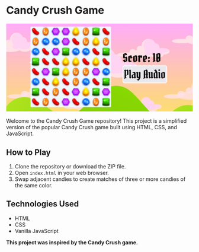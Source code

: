 # Candy Crush Game

![Game Screenshot](images/candyCrush.png)

Welcome to the Candy Crush Game repository! This project is a simplified version of the popular Candy Crush game built using HTML, CSS, and JavaScript.

## How to Play

1. Clone the repository or download the ZIP file.
2. Open `index.html` in your web browser.
3. Swap adjacent candies to create matches of three or more candies of the same color.


## Technologies Used

- HTML
- CSS
- Vanilla JavaScript


**This project was inspired by the Candy Crush game.**
